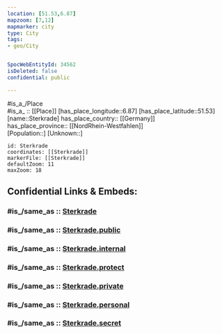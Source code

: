 ```yaml
---
location: [51.53,6.87] 
mapzoom: [7,12] 
mapmarker: city 
type: City
tags:
- geo/City


SpocWebEntityId: 34562
isDeleted: false
confidential: public

---
```

#is_a_/Place  
#is_a_ :: [[Place]] 
[has_place_longitude::6.87] 
[has_place_latitude::51.53] 
[name::Sterkrade] 
has_place_country:: [[Germany]]  
has_place_province:: [[NordRhein-Westfahlen]]  
[Population::] 
[Unknown::] 


```leaflet
id: Sterkrade
coordinates: [[Sterkrade]] 
markerFile: [[Sterkrade]] 
defaultZoom: 11 
maxZoom: 18
```


## Confidential Links & Embeds: 

### #is_/same_as :: [Sterkrade](/_Standards/Earth/Continent/Europe/Europe~Central/Germany/Germany~West/Nordrhein-Westfalen/counties~NW/Oberhausen,Westfahlen/Sterkrade.md) 

### #is_/same_as :: [Sterkrade.public](/_public/Earth/Continent/Europe/Europe~Central/Germany/Germany~West/Nordrhein-Westfalen/counties~NW/Oberhausen,Westfahlen/Sterkrade.public.md) 

### #is_/same_as :: [Sterkrade.internal](/_internal/Earth/Continent/Europe/Europe~Central/Germany/Germany~West/Nordrhein-Westfalen/counties~NW/Oberhausen,Westfahlen/Sterkrade.internal.md) 

### #is_/same_as :: [Sterkrade.protect](/_protect/Earth/Continent/Europe/Europe~Central/Germany/Germany~West/Nordrhein-Westfalen/counties~NW/Oberhausen,Westfahlen/Sterkrade.protect.md) 

### #is_/same_as :: [Sterkrade.private](/_private/Earth/Continent/Europe/Europe~Central/Germany/Germany~West/Nordrhein-Westfalen/counties~NW/Oberhausen,Westfahlen/Sterkrade.private.md) 

### #is_/same_as :: [Sterkrade.personal](/_personal/Earth/Continent/Europe/Europe~Central/Germany/Germany~West/Nordrhein-Westfalen/counties~NW/Oberhausen,Westfahlen/Sterkrade.personal.md) 

### #is_/same_as :: [Sterkrade.secret](/_secret/Earth/Continent/Europe/Europe~Central/Germany/Germany~West/Nordrhein-Westfalen/counties~NW/Oberhausen,Westfahlen/Sterkrade.secret.md)

